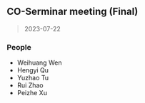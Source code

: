 ## CO-Serminar meeting (Final)

> 2023-07-22

### People

- Weihuang Wen
- Hengyi Qu
- Yuzhao Tu
- Rui Zhao
- Peizhe Xu

